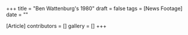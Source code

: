 +++
title = "Ben Wattenburg's 1980"
draft = false
tags = [News Footage]
date = ""

[Article]
contributors = []
gallery = []
+++